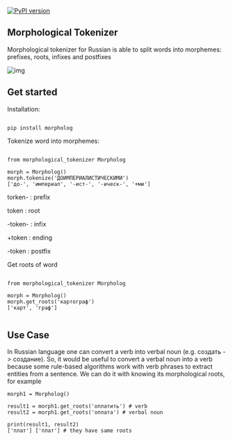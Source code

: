 [![PyPI version](https://badge.fury.io/py/morpholog.svg)](https://badge.fury.io/py/morpholog)

## Morphological Tokenizer

Morphological tokenizer for Russian is able to split words into morphemes: prefixes, roots, infixes and postfixes 

![img](https://sun4-16.userapi.com/NGih2EKrWiPGqxnM2UvrBHrqgK2RcifpL_ADxw/GsPww6CXevs.jpg)


## Get started

Installation:

```

pip install morpholog

```


Tokenize word into morphemes:


```

from morphological_tokenizer Morpholog

morph = Morpholog()
morph.tokenize('ДОИМПЕРИАЛИСТИЧЕСКИМИ')
['до-', 'империал', '-ист-', '-ическ-', '+ми']

```

torken- : prefix

token : root

-token- : infix

+token : ending

-token : postfix


Get roots of word

```

from morphological_tokenizer Morpholog

morph = Morpholog()
morph.get_roots('картограф')
['карт', 'граф']


```

## Use Case

In Russian language one can convert a verb into verbal noun (e.g. создать -> создание). So, it would be useful to 
convert a verbal noun into a verb because some rule-based algorithms work with verb phrases to extract entities from 
a sentence. We can do it with knowing its morphological roots, for example

```
morph1 = Morpholog()

result1 = morph1.get_roots('оплатить') # verb
result2 = morph1.get_roots('оплата') # verbal noun

print(result1, result2)
['плат'] ['плат'] # they have same roots

```
